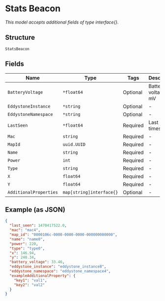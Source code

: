 
# Stats Beacon

*This model accepts additional fields of type interface{}.*

## Structure

`StatsBeacon`

## Fields

| Name | Type | Tags | Description |
|  --- | --- | --- | --- |
| `BatteryVoltage` | `*float64` | Optional | Battery voltage, in mV |
| `EddystoneInstance` | `*string` | Optional | - |
| `EddystoneNamespace` | `*string` | Optional | - |
| `LastSeen` | `*float64` | Required | Last seen timestamp |
| `Mac` | `string` | Required | - |
| `MapId` | `uuid.UUID` | Required | - |
| `Name` | `string` | Required | - |
| `Power` | `int` | Required | - |
| `Type` | `string` | Required | - |
| `X` | `float64` | Required | - |
| `Y` | `float64` | Required | - |
| `AdditionalProperties` | `map[string]interface{}` | Optional | - |

## Example (as JSON)

```json
{
  "last_seen": 1470417522.0,
  "mac": "mac4",
  "map_id": "0000106c-0000-0000-0000-000000000000",
  "name": "name0",
  "power": 220,
  "type": "type0",
  "x": 146.94,
  "y": 240.34,
  "battery_voltage": 33.46,
  "eddystone_instance": "eddystone_instance8",
  "eddystone_namespace": "eddystone_namespace4",
  "exampleAdditionalProperty": {
    "key1": "val1",
    "key2": "val2"
  }
}
```

